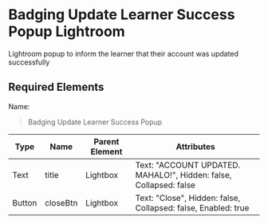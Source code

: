# Badging Update Learner Success Popup Lightroom
Lightroom popup to inform the learner that their account was updated successfully

## Required Elements
Name:
> Badging Update Learner Success Popup

| Type                 | Name                       | Parent Element    | Attributes                                        |
|----------------------|----------------------------|-------------------|--------------------------------|
| Text                 | title                      | Lightbox          | Text: "ACCOUNT UPDATED. MAHALO!", Hidden: false, Collapsed: false |
| Button               | closeBtn                   | Lightbox          | Text: "Close", Hidden: false, Collapsed: false, Enabled: true |
